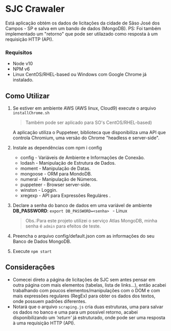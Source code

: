 # SJC Crawaler
Está aplicação obtém os dados de licitações da cidade de Sãso José dos Campos - SP e salva em um bando de dados (MongoDB).
PS: Foi também implementado um "retorno" que pode ser utilazado como resposta à um requisição HTTP (API).

### Requisitos
- Node v10
- NPM v6
- Linux CentOS/RHEL-based ou Windows com Google Chrome já instalado.

## Como Utilizar

 1. Se estiver em ambiente AWS (AWS linux, Cloud9) execute o arquivo
    `installChrome.sh` 
	 > Também pode ser aplicado para SO's CentOS/RHEL-based)
    
    A aplicação utiliza o Puppeteer, biblioteca que disponibiliza uma
    API que controla Chromium, uma versão do Chrome "headless e
    server-side".
2. Instale as dependências com npm i config
	- config - Variáveis de Ambiente e Informações de Conexão.
	- lodash - Manipulação de Estrutura de Dados.
	- moment - Manipulação de Datas.
	- mongoose - ORM para MondoDB.
	- numeral - Manipulação de Números.
	- puppeteer - Browser server-side.
	- winston - Loggin.
	- xregexp - API para Expressões Reguláres .
3. Declare a senha do banco de dados em uma variável de ambiente **DB_PASSWORD**:  `export DB_PASSWORD=<senha> ` - Linux
	> Obs.:Para este projeto utilizei o serviço Atlas MongoDB, minha senha é `admin` para efeitos de teste.

4. Preencha o arquivo config/default.json com as informações do seu Banco de Dados MongoDB.

5. Execute `npm start`

## Considerações
- Comecei direto a página de licitações de SJC sem antes pensar em outra página com mais elementos (tabelas, lista de links...), então acabei trabalhando com poucos elementos/manipulações com o DOM e com mais expressões regulares (RegEx) para obter os dados dos textos, onde possuem padrões diferentes.
- Notará que o arquivo `scraping.js` cria duas estruturas, uma para salvar os dados no banco e uma para um possível retorno, acabei disponibilizando um *'return'* já estruturado, onde pode ser uma resposta à uma requisição HTTP (API).
